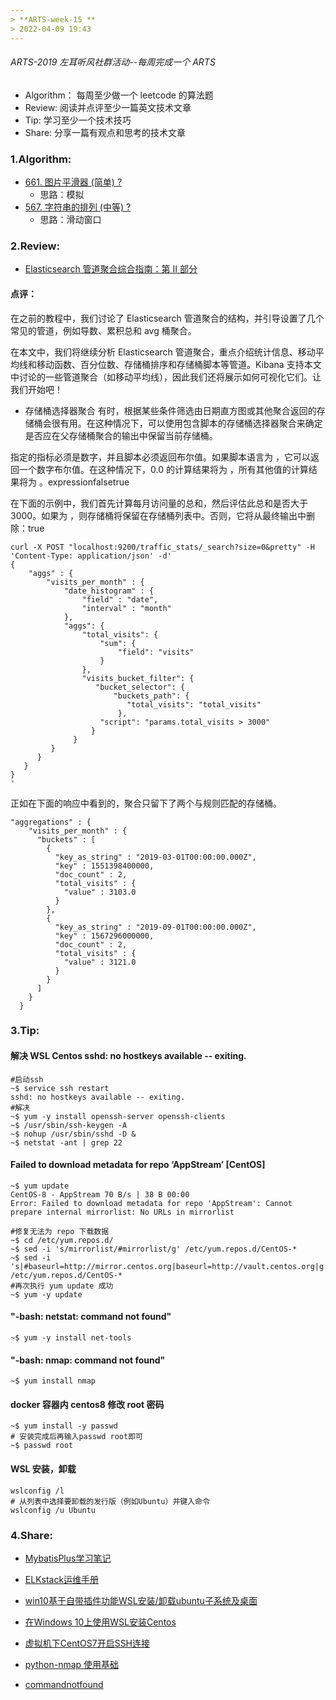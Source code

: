 ```yaml
---
> **ARTS-week-15 **
> 2022-04-09 19:43
---
```



###### ARTS-2019 左耳听风社群活动--每周完成一个 ARTS
- Algorithm： 每周至少做一个 leetcode 的算法题
- Review: 阅读并点评至少一篇英文技术文章
- Tip: 学习至少一个技术技巧
- Share: 分享一篇有观点和思考的技术文章

### 1.Algorithm:

- [661. 图片平滑器 (简单) ?](https://leetcode-cn.com/submissions/detail/288743923/)  
  + 思路：模拟
- [567. 字符串的排列 (中等) ?](https://leetcode-cn.com/submissions/detail/293689730/)  
  + 思路：滑动窗口

### 2.Review:

- [Elasticsearch 管道聚合综合指南：第 II 部分](https://qbox.io/blog/introduction-to-elasticsearch-pipeline-aggregations-part-ii/)  

#### 点评：

在之前的教程中，我们讨论了 Elasticsearch 管道聚合的结构，并引导设置了几个常见的管道，例如导数、累积总和 avg 桶聚合。

在本文中，我们将继续分析 Elasticsearch 管道聚合，重点介绍统计信息、移动平均线和移动函数、百分位数、存储桶排序和存储桶脚本等管道。Kibana 支持本文中讨论的一些管道聚合（如移动平均线），因此我们还将展示如何可视化它们。让我们开始吧！

- 存储桶选择器聚合
有时，根据某些条件筛选由日期直方图或其他聚合返回的存储桶会很有用。在这种情况下，可以使用包含脚本的存储桶选择器聚合来确定是否应在父存储桶聚合的输出中保留当前存储桶。

指定的指标必须是数字，并且脚本必须返回布尔值。如果脚本语言为 ，它可以返回一个数字布尔值。在这种情况下，0.0 的计算结果将为 ，所有其他值的计算结果将为 。expressionfalsetrue

在下面的示例中，我们首先计算每月访问量的总和，然后评估此总和是否大于 3000。如果为 ，则存储桶将保留在存储桶列表中。否则，它将从最终输出中删除：true
```
curl -X POST "localhost:9200/traffic_stats/_search?size=0&pretty" -H 'Content-Type: application/json' -d'
{
    "aggs" : {
        "visits_per_month" : {
            "date_histogram" : {
                "field" : "date",
                "interval" : "month"
            },
            "aggs": {
                "total_visits": {
                    "sum": {
                        "field": "visits"
                    }
                },
                "visits_bucket_filter": {
                   "bucket_selector": {
                       "buckets_path": {
                          "total_visits": "total_visits"
                        },
                    "script": "params.total_visits > 3000"
                  }
              }
         }
      }
   }
}
'
 ```
正如在下面的响应中看到的，聚合只留下了两个与规则匹配的存储桶。
```
"aggregations" : {
    "visits_per_month" : {
      "buckets" : [
        {
          "key_as_string" : "2019-03-01T00:00:00.000Z",
          "key" : 1551398400000,
          "doc_count" : 2,
          "total_visits" : {
            "value" : 3103.0
          }
        },
        {
          "key_as_string" : "2019-09-01T00:00:00.000Z",
          "key" : 1567296000000,
          "doc_count" : 2,
          "total_visits" : {
            "value" : 3121.0
          }
        }
      ]
    }
  }
```

### 3.Tip:

#### 解决 WSL Centos sshd: no hostkeys available -- exiting.
```shell
#启动ssh
~$ service ssh restart
sshd: no hostkeys available -- exiting.
#解决
~$ yum -y install openssh-server openssh-clients
~$ /usr/sbin/ssh-keygen -A
~$ nohup /usr/sbin/sshd -D &
~$ netstat -ant | grep 22
```

#### Failed to download metadata for repo ‘AppStream’ [CentOS]
```shell
~$ yum update
CentOS-8 - AppStream 70 B/s | 38 B 00:00
Error: Failed to download metadata for repo 'AppStream': Cannot prepare internal mirrorlist: No URLs in mirrorlist

#修复无法为 repo 下载数据
~$ cd /etc/yum.repos.d/
~$ sed -i 's/mirrorlist/#mirrorlist/g' /etc/yum.repos.d/CentOS-*
~$ sed -i 's|#baseurl=http://mirror.centos.org|baseurl=http://vault.centos.org|g' /etc/yum.repos.d/CentOS-*
#再次执行 yum update 成功
~$ yum -y update
```

#### "-bash: netstat: command not found"
```shell
~$ yum -y install net-tools
```

#### "-bash: nmap: command not found"
```shell
~$ yum install nmap
```

#### docker 容器内 centos8 修改 root 密码
```shell
~$ yum install -y passwd
# 安装完成后再输入passwd root即可
~$ passwd root
```

#### WSL 安装，卸载
```shell
wslconfig /l
# 从列表中选择要卸载的发行版（例如Ubuntu）并键入命令
wslconfig /u Ubuntu
```

### 4.Share:

- [MybatisPlus学习笔记](http://luokangyuan.com/mybatisplusxue-xi-bi-ji/)  

- [ELKstack运维手册](http://www.sunrisenan.com/docs/elkstack/elk01.html)  

- [win10基于自带插件功能WSL安装/卸载ubuntu子系统及桌面](https://blog.csdn.net/weixin_41469272/article/details/104916102)  

- [在Windows 10上使用WSL安装Centos](https://zhuanlan.zhihu.com/p/272735470)  

- [虚拟机下CentOS7开启SSH连接](https://blog.csdn.net/tuntun1120/article/details/65443757)  

- [python-nmap 使用基础](https://www.cnblogs.com/Hi-blog/p/python-nmap.html)  

- [commandnotfound](https://commandnotfound.cn/)  
